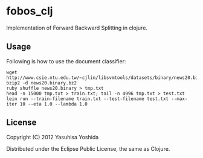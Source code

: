 # fobos_clj

Implementation of Forward Backward Splitting in clojure.

## Usage

Following is how to use the document classifier:

    wget http://www.csie.ntu.edu.tw/~cjlin/libsvmtools/datasets/binary/news20.binary.bz2
    bzip2 -d news20.binary.bz2 
    ruby shuffle news20.binary > tmp.txt
    head -n 15000 tmp.txt > train.txt; tail -n 4996 tmp.txt > test.txt
    lein run --train-filename train.txt --test-filename test.txt --max-iter 10 --eta 1.0 --lambda 1.0
	
## License

Copyright (C) 2012 Yasuhisa Yoshida

Distributed under the Eclipse Public License, the same as Clojure.
